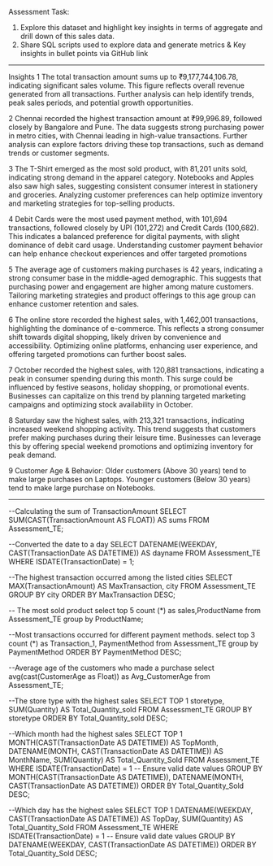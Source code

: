 Assessment Task: 
1. Explore this dataset and highlight key insights in terms of aggregate and drill 
down of this sales data. 
2. Share SQL scripts used to explore data and generate metrics & Key insights 
in bullet points via GitHub link 
----------------------------------------------------------------------------------------------------------------------------
Insights 
1 The total transaction amount sums up to ₹9,177,744,106.78, indicating significant sales volume. This figure reflects overall revenue generated from all transactions. Further analysis can help identify trends, peak sales periods, and potential growth opportunities.

2 Chennai recorded the highest transaction amount at ₹99,996.89, followed closely by Bangalore and Pune. The data suggests strong purchasing power in metro cities, with Chennai leading in high-value transactions. Further analysis can explore factors driving these top transactions, such as demand trends or customer segments.

3 The T-Shirt emerged as the most sold product, with 81,201 units sold, indicating strong demand in the apparel category. Notebooks and Apples also saw high sales, suggesting consistent consumer interest in stationery and groceries. Analyzing customer preferences can help optimize inventory and marketing strategies for top-selling products.
 
4 Debit Cards were the most used payment method, with 101,694 transactions, followed closely by UPI (101,272) and Credit Cards (100,682). This indicates a balanced preference for digital payments, with slight dominance of debit card usage. Understanding customer payment behavior can help enhance checkout experiences and offer targeted promotions

5 The average age of customers making purchases is 42 years, indicating a strong consumer base in the middle-aged demographic. This suggests that purchasing power and engagement are higher among mature customers. Tailoring marketing strategies and product offerings to this age group can enhance customer retention and sales.

6 The online store recorded the highest sales, with 1,462,001 transactions, highlighting the dominance of e-commerce. This reflects a strong consumer shift towards digital shopping, likely driven by convenience and accessibility. Optimizing online platforms, enhancing user experience, and offering targeted promotions can further boost sales.

7 October recorded the highest sales, with 120,881 transactions, indicating a peak in consumer spending during this month. This surge could be influenced by festive seasons, holiday shopping, or promotional events. Businesses can capitalize on this trend by planning targeted marketing campaigns and optimizing stock availability in October.

8 Saturday saw the highest sales, with 213,321 transactions, indicating increased weekend shopping activity. This trend suggests that customers prefer making purchases during their leisure time. Businesses can leverage this by offering special weekend promotions and optimizing inventory for peak demand.

9 Customer Age & Behavior: Older customers (Above 30 years) tend to make large purchases on Laptops.
Younger customers (Below 30 years) tend to make large purchase on Notebooks.

-------------------------------------------------------------------------------------------------------------------------------------------

--Calculating the sum of TransactionAmount
SELECT SUM(CAST(TransactionAmount AS FLOAT)) AS sums 
FROM Assessment_TE;


--Converted the date to a day
SELECT DATENAME(WEEKDAY, CAST(TransactionDate AS DATETIME)) AS dayname 
FROM Assessment_TE 
WHERE ISDATE(TransactionDate) = 1;


--The highest transaction occurred among the listed cities
SELECT MAX(TransactionAmount) AS MaxTransaction, city 
FROM Assessment_TE 
GROUP BY city 
ORDER BY MaxTransaction DESC;


-- The most sold product
select top 5 count (*) as sales,ProductName from Assessment_TE
group by ProductName;


--Most transactions occurred for different payment methods.
select top 3 count (*) as Transaction_1, PaymentMethod from Assessment_TE
group by PaymentMethod 
ORDER BY PaymentMethod DESC;


--Average age of the customers who made a purchase
select avg(cast(CustomerAge as Float)) as Avg_CustomerAge from Assessment_TE;


--The store type with the highest sales
SELECT TOP 1 storetype, SUM(Quantity) AS Total_Quantity_sold 
FROM Assessment_TE 
GROUP BY storetype 
ORDER BY Total_Quantity_sold DESC;


--Which month had the highest sales
SELECT TOP 1 
    MONTH(CAST(TransactionDate AS DATETIME)) AS TopMonth, 
    DATENAME(MONTH, CAST(TransactionDate AS DATETIME)) AS MonthName, 
    SUM(Quantity) AS Total_Quantity_Sold
FROM Assessment_TE
WHERE ISDATE(TransactionDate) = 1  -- Ensure valid date values
GROUP BY MONTH(CAST(TransactionDate AS DATETIME)), DATENAME(MONTH, CAST(TransactionDate AS DATETIME))
ORDER BY Total_Quantity_Sold DESC;


--Which day has the highest sales
SELECT TOP 1 
    DATENAME(WEEKDAY, CAST(TransactionDate AS DATETIME)) AS TopDay, 
    SUM(Quantity) AS Total_Quantity_Sold
FROM Assessment_TE
WHERE ISDATE(TransactionDate) = 1  -- Ensure valid date values
GROUP BY DATENAME(WEEKDAY, CAST(TransactionDate AS DATETIME))
ORDER BY Total_Quantity_Sold DESC;
